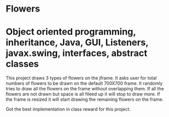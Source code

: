 # Flowers
# Object oriented programming, inheritance, Java, GUI, Listeners, javax.swing, interfaces, abstract classes
This project draws 3 types of flowers on the jframe.
It asks user for total numbers of flowers to be drawn on the default 700X700 frame.
It randomly tries to draw all the flowers on the frame without overlapping them.
If all the flowers are not drawn but space is all fileed up it will stop to draw more.
If the frame is resized it will start drawing the remaining flowers on the frame.

Got the best implementation in class reward for this project.
